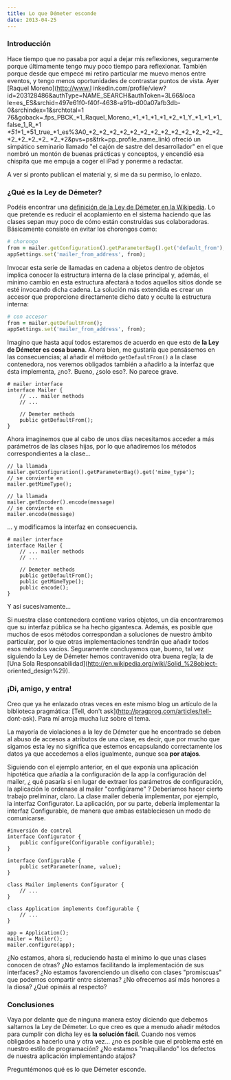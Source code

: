 ```yaml
---
title: Lo que Démeter esconde
date: 2013-04-25
---
```


### Introducción

Hace tiempo que no pasaba por aquí a dejar mis reflexiones, seguramente porque
últimamente tengo muy poco tiempo para reflexionar. También porque desde que
empecé mi retiro particular me muevo menos entre eventos, y tengo menos
oportunidades de contrastar puntos de vista. Ayer [Raquel Moreno](http://www.l
inkedin.com/profile/view?id=203128486&authType=NAME_SEARCH&authToken=3L66&loca
le=es_ES&srchid=497e61f0-f40f-4638-a91b-d00a07afb3db-0&srchindex=1&srchtotal=1
76&goback=.fps_PBCK_*1_Raquel_Moreno_*1_*1_*1_*1_*2_*1_Y_*1_*1_*1_false_1_R_*1
_*51_*1_*51_true_*1_es%3A0_*2_*2_*2_*2_*2_*2_*2_*2_*2_*2_*2_*2_*2_*2_*2_*2_*2_
*2_*2&pvs=ps&trk=pp_profile_name_link) ofreció un simpático seminario llamado
"el cajón de sastre del desarrollador" en el que nombró un montón de buenas
prácticas y conceptos, y encendió esa chispita que me empuja a coger el iPad y
ponerme a redactar.

A ver si pronto publican el material y, si me da su permiso, lo enlazo.

### ¿Qué es la Ley de Démeter?

Podéis encontrar una [definición de la Ley de Démeter en la
Wikipedia](http://en.wikipedia.org/wiki/Law_of_Demeter). Lo que pretende es
reducir el acoplamiento en el sistema haciendo que las clases sepan muy poco
de cómo están construídas sus colaboradoras. Básicamente consiste en evitar
los chorongos como:

```ruby
# chorongo
from = mailer.getConfiguration().getParameterBag().get('default_from');
appSettings.set('mailer_from_address', from);
```

Invocar esta serie de llamadas en cadena a objetos dentro de objetos implica
conocer la estructura interna de la clase principal y, además, el mínimo
cambio en esta estructura afectará a todos aquellos sitios donde se esté
invocando dicha cadena. La solución más extendida es crear un accesor que
proporcione directamente dicho dato y oculte la estructura interna:

```ruby
# con accesor
from = mailer.getDefaultFrom();
appSettings.set('mailer_from_address', from);
```

Imagino que hasta aquí todos estaremos de acuerdo en que esto de **la Ley de
Démeter es cosa buena**. Ahora bien, me gustaría que pensásemos en las
consecuencias; al añadir el método `getDefaultFrom()` a la clase contenedora,
nos veremos obligados también a añadirlo a la interfaz que ésta implementa,
¿no?. Bueno, ¿solo eso?. No parece grave.

```
# mailer interface
interface Mailer {
    // ... mailer methods
    // ...

    // Demeter methods
    public getDefaultFrom();
}
```

Ahora imaginemos que al cabo de unos días necesitamos acceder a más parámetros
de las clases hijas, por lo que añadiremos los métodos correspondientes a la
clase...

```
// la llamada
mailer.getConfiguration().getParameterBag().get('mime_type');
// se convierte en
mailer.getMimeType();

// la llamada
mailer.getEncoder().encode(message)
// se convierte en
mailer.encode(message)
```


... y modificamos la interfaz en consecuencia.

```
# mailer interface
interface Mailer {
    // ... mailer methods
    // ...

    // Demeter methods
    public getDefaultFrom();
    public getMimeType();
    public encode();
}
```

Y así sucesivamente...

Si nuestra clase contenedora contiene varios objetos, un día encontraremos que
su interfaz pública se ha hecho gigantesca. Además, es posible que muchos de
esos métodos correspondan a soluciones de nuestro ámbito particular, por lo
que otras implementaciones tendrán que añadir todos esos métodos vacíos.
Seguramente concluyamos que, bueno, tal vez siguiendo la Ley de Démeter hemos
contravenido otra buena regla; la de [Una Sola
Responsabilidad](http://en.wikipedia.org/wiki/Solid_%28object-
oriented_design%29).

### ¡Di, amigo, y entra!

Creo que ya he enlazado otras veces en este mismo blog un artículo de la
biblioteca pragmática: [Tell, don't ask](http://pragprog.com/articles/tell-
dont-ask). Para mí arroja mucha luz sobre el tema.

La mayoría de violaciones a la ley de Démeter que he encontrado se deben al
abuso de accesos a atributos de una clase, es decir, que por mucho que sigamos
esta ley no significa que estemos encapsulando correctamente los datos ya que
accedemos a ellos igualmente, aunque sea **por atajos**.

Siguiendo con el ejemplo anterior, en el que exponía una aplicación hipotética
que añadía a la configuración de la app la configuración del mailer, ¿ qué
pasaría si en lugar de extraer los parámetros de configuración, la aplicación
le ordenase al mailer "configúrame" ? Deberíamos hacer cierto trabajo
preliminar, claro. La clase mailer debería implementar, por ejemplo, la
interfaz Configurator. La aplicación, por su parte, debería implementar la
interfaz Configurable, de manera que ambas estableciesen un modo de
comunicarse.

```
#inversión de control
interface Configurator {
    public configure(Configurable configurable);
}

interface Configurable {
    public setParameter(name, value);
}

class Mailer implements Configurator {
    // ...
}

class Application implements Configurable {
    // ...
}

app = Application();
mailer = Mailer();
mailer.configure(app);
```

¿No estamos, ahora sí, reduciendo hasta el mínimo lo que unas clases conocen
de otras? ¿No estamos facilitando la implementación de sus interfaces? ¿No
estamos favorenciendo un diseño con clases "promiscuas" que podemos compartir
entre sistemas? ¿No ofrecemos así más honores a la diosa? ¿Qué opináis al
respecto?

### Conclusiones

Vaya por delante que de ninguna manera estoy diciendo que debemos saltarnos la
Ley de Démeter. Lo que creo es que a menudo añadir métodos para cumplir con
dicha ley es **la solución fácil**. Cuando nos vemos obligados a hacerlo una y
otra vez... ¿no es posible que el problema esté en nuestro estilo de
programación? ¿No estamos "maquillando" los defectos de nuestra aplicación
implementando atajos?

Preguntémonos qué es lo que Démeter esconde.


